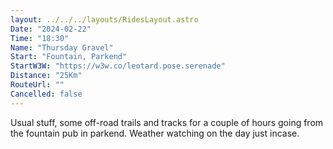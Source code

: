 ```yaml
---
layout: ../../../layouts/RidesLayout.astro
Date: "2024-02-22"
Time: "18:30"
Name: "Thursday Gravel"
Start: "Fountain, Parkend"
StartW3W: "https://w3w.co/leotard.pose.serenade"
Distance: "25Km"
RouteUrl: ""
Cancelled: false
---
```


Usual stuff, some off-road trails and tracks for a couple of hours going from the fountain pub in parkend. Weather watching on the day just incase.